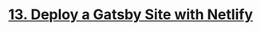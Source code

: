 # [13. Deploy a Gatsby Site with Netlify](https://egghead.io/lessons/gatsby-deploy-a-gatsby-site-with-netlify)